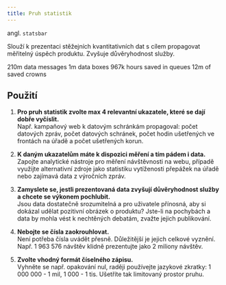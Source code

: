 ```yaml
---
title: Pruh statistik
---
```


<script setup>
import DocumentationLinks from '../.vitepress/theme/components/DocumentationLinks.vue'
</script>

angl. `statsbar`<br>

Slouží k prezentaci stěžejních kvantitativních dat s cílem propagovat měřitelný úspěch produktu. Zvyšuje důvěryhodnost
služby.

<div class="sample-content">
    <gov-statsbar variant="primary">
        <gov-statsbar-item>
            210m
            <gov-icon type="complex" name="id-card" slot="icon"></gov-icon>
            <span slot="text">data messages</span>
        </gov-statsbar-item>
        <gov-statsbar-item>
            1m
            <gov-icon type="complex" name="energy" slot="icon"></gov-icon>
            <span slot="text">data boxes</span>
        </gov-statsbar-item>
        <gov-statsbar-item>
            967k
            <gov-icon type="complex" name="covid" slot="icon"></gov-icon>
            <span slot="text">hours saved in queues</span>
        </gov-statsbar-item>
        <gov-statsbar-item>
            12m
            <gov-icon type="complex" name="doc-taxes" slot="icon"></gov-icon>
            <span slot="text">of saved crowns</span>
        </gov-statsbar-item>
    </gov-statsbar>
</div>

<DocumentationLinks
    storybookUrl="/storybook/?path=/docs/components-statsbar--docs"
    documentationUrl="/komponenty/dokumentace/gov-statsbar" />

## Použití

1. **Pro pruh statistik zvolte max 4 relevantní ukazatele, které se dají dobře vyčíslit.**<br>
   Např. kampaňový web k datovým schránkám propagoval: počet datových zpráv, počet datových schránek, počet hodin
   ušetřených ve frontách na úřadě a počet ušetřených korun.

2. **K daným ukazatelům máte k dispozici měření a tím pádem i data.**<br>
   Zapojte analytické nástroje pro měření návštěvnosti na webu, případě využijte alternativní zdroje jako statistiku
   vytíženosti přepážek na úřadě nebo zajímavá data z výročních zpráv.

3. **Zamyslete se, jestli prezentovaná data zvyšují důvěryhodnost služby a chcete se výkonem pochlubit.**<br>
   Jsou data dostatečně srozumitelná a pro uživatele přínosná, aby si dokázal udělat pozitivní obrázek o produktu?
   Jste-li na pochybách a data by mohla vést k nechtěných debatám, zvažte jejich publikování.

4. **Nebojte se čísla zaokrouhlovat.**<br>
   Není potřeba čísla uvádět přesně. Důležitější je jejich celkové vyznění.<br>
   Např. 1 963 576 návštěv klidně prezentujte jako 2 miliony návštěv.

5. **Zvolte vhodný formát číselného zápisu.**<br>
   Vyhněte se např. opakování nul, raději používejte jazykové zkratky: 1 000 000 - 1 mil, 1 000 - 1 tis. Ušetříte tak
   limitovaný prostor pruhu.
